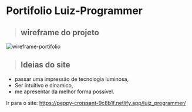 # Portifolio Luiz-Programmer

> ## wireframe do projeto
![wireframe-portifolio](https://user-images.githubusercontent.com/20600529/198123671-c2460014-3a11-4813-80b8-02bde98d7cc4.png)

> ## Ideias do site

- passar uma impressão de tecnologia luminosa,
- Ser intuitivo e dinamico,
- me apresentar da melhor forma possível.

Ir para o site: https://peppy-croissant-9c8b1f.netlify.app/luiz_programmer/
